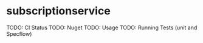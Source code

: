 # subscriptionservice

TODO: CI Status
TODO: Nuget
TODO: Usage
TODO: Running Tests (unit and Specflow)
